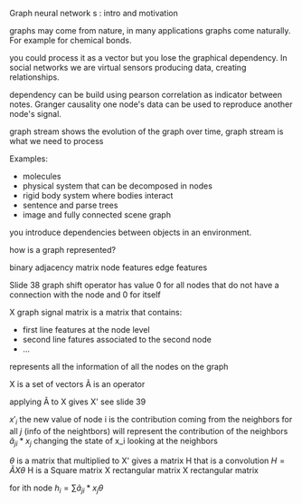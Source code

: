 
Graph neural network s : intro and motivation

graphs may come from nature, in many applications graphs come naturally.
For example for chemical bonds.

you could process it as a vector but you lose the graphical dependency.
In social networks we are virtual sensors producing data, creating relationships.

dependency can be build using pearson correlation as indicator between notes.
Granger causality one node's data can be used to reproduce another node's signal.

graph stream shows the evolution of the graph over time, graph stream is what we need to process

Examples:
- molecules
- physical system that can be decomposed in nodes
- rigid body system where bodies interact
- sentence and parse trees
- image and fully connected scene graph

you introduce dependencies between objects in an environment.


how is a graph represented? 

binary adjacency matrix
node features
edge features


Slide 38 graph shift operator 
has value 0 for all nodes that do not have a connection with the node and 0 for itself

X graph signal matrix is a matrix that contains:
- first line features at the node level
- second line fatures associated to the second node 
- ...

represents all the information of all the nodes on the graph

X is a set of vectors
Ã is an operator

applying Ã to X gives X' 
see slide 39


$x'_i$  the new value of node i is the contribution coming from the neighbors
for all *j* (info of the neightbors) will represent the contribution of the neighbors
$ã_{ji} * x_j$  changing the state of x_i looking at the neighbors

$\theta$ is a matrix that multiplied to X' gives a matrix H that is a convolution 
$H = ÃX\theta$ 
H is a Square matrix X rectangular matrix X rectangular matrix

for ith node 
$h_i = \sum ã_{ji} * x_j\theta$




